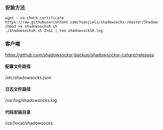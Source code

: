 ### 安装方法
    wget --no-check-certificate https://raw.githubusercontent.com/Yuanjiali/shadowsocks-/master/ShadowsocksR/shadowsocksR.sh
    chmod +x shadowsocksR.sh
    ./shadowsocksR.sh 2>&1 | tee shadowsocksR.log
### 客户端
https://github.com/shadowsocksr-backup/shadowsocksr-csharp/releases
#### 配置文件路径
/etc/shadowsocks.json
#### 日志文件路径
/var/log/shadowsocks.log
#### 代码安装目录
/usr/local/shadowsocks
